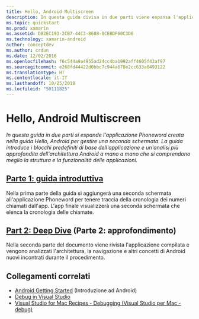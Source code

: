 ```yaml
---
title: Hello, Android Multiscreen
description: In questa guida divisa in due parti viene espansa l'applicazione Phoneword creata nella guida Hello, Android, in modo da gestire una seconda schermata. La guida introduce i blocchi predefiniti di base dell'applicazione e un'analisi più approfondita dell'architettura Android a mano a mano che si comprende meglio la struttura e la funzionalità delle applicazioni.
ms.topic: quickstart
ms.prod: xamarin
ms.assetid: D82EC193-2CB7-44C3-8688-0CEBDF60C3D6
ms.technology: xamarin-android
author: conceptdev
ms.author: crdun
ms.date: 12/02/2016
ms.openlocfilehash: f6c544a9a4955ad24cc4ba1992aff4605f43af97
ms.sourcegitcommit: e268fd44422d0bbc7c944a678e2cc633a0493122
ms.translationtype: HT
ms.contentlocale: it-IT
ms.lasthandoff: 10/25/2018
ms.locfileid: "50111825"
---
```

# <a name="hello-android-multiscreen"></a>Hello, Android Multiscreen

_In questa guida in due parti si espande l'applicazione Phoneword creata nella guida Hello, Android per gestire una seconda schermata. La guida introduce i blocchi predefiniti di base dell'applicazione e un'analisi più approfondita dell'architettura Android a mano a mano che si comprendono meglio la struttura e la funzionalità delle applicazioni._

##  <a name="part-1-quickstartandroidget-startedhello-android-multiscreenhello-android-multiscreen-quickstartmd"></a>[Parte 1: guida introduttiva](~/android/get-started/hello-android-multiscreen/hello-android-multiscreen-quickstart.md)

Nella prima parte della guida si aggiungerà una seconda schermata all'applicazione Phoneword per tenere traccia della cronologia dei numeri chiamati dall'app. L'app finale visualizzerà una seconda schermata che elenca la cronologia delle chiamate.

##  <a name="part-2-deep-diveandroidget-startedhello-android-multiscreenhello-android-multiscreen-deepdivemd"></a>[Part 2: Deep Dive](~/android/get-started/hello-android-multiscreen/hello-android-multiscreen-deepdive.md) (Parte 2: approfondimento)

Nella seconda parte del documento viene rivista l'applicazione compilata e vengono analizzati l'architettura, la navigazione e altri concetti di Android nuovi incontrati durante il procedimento.


## <a name="related-links"></a>Collegamenti correlati

- [Android Getting Started](http://developer.android.com/training/index.html) (Introduzione ad Android)
- [Debug in Visual Studio](https://docs.microsoft.com/visualstudio/debugger/)
- [Visual Studio for Mac Recipes - Debugging (Visual Studio per Mac - debug)](https://github.com/xamarin/recipes/tree/master/Recipes/cross-platform/ide/debugging)
